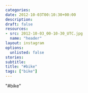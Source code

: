 ```yaml
---
categories:
date: 2012-10-03T00:10:30+00:00
description:
draft: false
resources:
- src: 2012-10-03_00-10-30_UTC.jpg
  name: "header"
layout: instagram
options:
  unlisted: false
stories:
subtitle:
title: "#bike"
tags: ["bike"]
---
```


"#bike"

